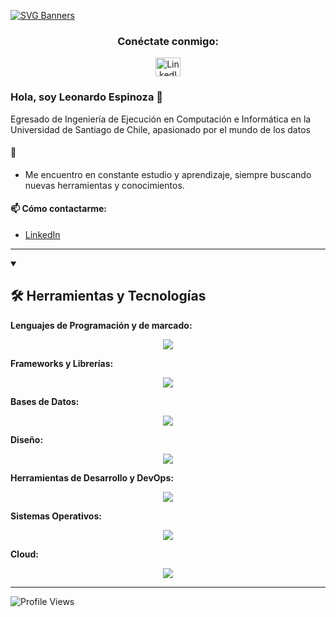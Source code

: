 [![SVG Banners](https://svg-banners.vercel.app/api?type=typeWriter&text1=Leonardo%20Espinoza%20&width=800&height=110)](https://github.com/lespinozaortiz)

<h3 align="center">Conéctate conmigo:</h3>
<p align="center">
  <a href="https://linkedin.com/in/tuusuario" target="_blank">
    <img align="center" alt="LinkedIn" height="30" width="40" src="https://skillicons.dev/icons?i=linkedin" />
  </a>
</p>

### Hola, soy Leonardo Espinoza 👋

Egresado de Ingeniería de Ejecución en Computación e Informática en la Universidad de Santiago de Chile, apasionado por el mundo de los datos



#### 🌱
- Me encuentro en constante estudio y aprendizaje, siempre buscando nuevas herramientas y conocimientos.

#### 📫 Cómo contactarme:
- [LinkedIn](https://linkedin.com/in/lespinozaortiz)

---

<details open>
  <summary><h2>🛠️ Herramientas y Tecnologías</h2></summary>

**Lenguajes de Programación y de marcado:**  
<p align="center">
  <img src="https://skillicons.dev/icons?i=js,java,python,go,c,html,css" />
</p>

**Frameworks y Librerías:**  
<p align="center">
  <img src="https://skillicons.dev/icons?i=nodejs,vue,react,spring,django,flask,bootstrap" />
</p>

**Bases de Datos:**  
<p align="center">
  <img src="https://skillicons.dev/icons?i=postgres,mysql,sqlite,mongodb" />
</p>

**Diseño:**  
<p align="center">
  <img src="https://skillicons.dev/icons?i=figma,latex" />
</p>

**Herramientas de Desarrollo y DevOps:**  
<p align="center">
  <img src="https://skillicons.dev/icons?i=git,vscode,postman,docker,jenkins,nginx,kubernetes" />
</p>

**Sistemas Operativos:**  
<p align="center">
  <img src="https://skillicons.dev/icons?i=windows,linux" />
</p>

**Cloud:**  
<p align="center">
  <img src="https://skillicons.dev/icons?i=aws,render" />
</p>
</details>

---
![Profile Views](https://komarev.com/ghpvc/?username=lespinozaortiz&style=flat-square)


